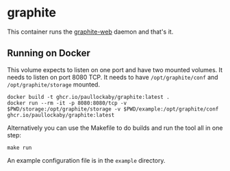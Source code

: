 # graphite
This container runs the [graphite-web](https://github.com/graphite-project/graphite-web)
daemon and that's it.

## Running on Docker

This volume expects to listen on one port and have two mounted volumes. It
needs to listen on port 8080 TCP. It needs to have `/opt/graphite/conf` and
`/opt/graphite/storage` mounted.

    docker build -t ghcr.io/paullockaby/graphite:latest .
    docker run --rm -it -p 8080:8080/tcp -v $PWD/storage:/opt/graphite/storage -v $PWD/example:/opt/graphite/conf ghcr.io/paullockaby/graphite:latest

Alternatively you can use the Makefile to do builds and run the tool all in one
step:

    make run

An example configuration file is in the `example` directory.
